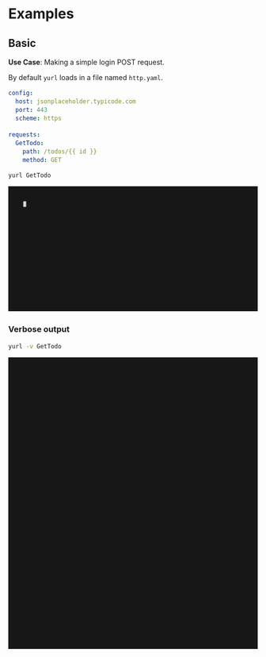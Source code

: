 # Examples

## Basic

**Use Case**: Making a simple login POST request.

By default `yurl` loads in a file named `http.yaml`.

```yaml title="http.yaml"
config:
  host: jsonplaceholder.typicode.com
  port: 443
  scheme: https

requests:
  GetTodo:
    path: /todos/{{ id }}
    method: GET
```

```bash title="bash"
yurl GetTodo
```

![Basic Example](./media/example-basic.gif)

### Verbose output

```bash title="bash"
yurl -v GetTodo
```

![Basic Example](./media/example-basic-verbose.gif)
